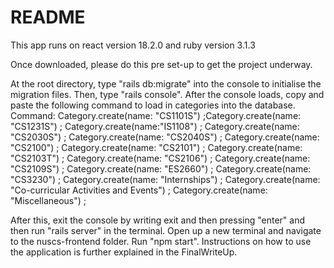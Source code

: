 # README

This app runs on react version 18.2.0 and ruby version 3.1.3

Once downloaded, please do this pre set-up to get the project underway.

At the root directory, type "rails db:migrate" into the console to initialise the migration files.
Then, type "rails console". After the console loads, copy and paste the following command to load in categories into the database.
Command: 
Category.create(name: "CS1101S") ;Category.create(name: "CS1231S") ; Category.create(name:"IS1108") ;
Category.create(name: "CS2030S") ; Category.create(name: "CS2040S") ; Category.create(name: "CS2100") ;
Category.create(name: "CS2101") ; Category.create(name: "CS2103T") ; Category.create(name: "CS2106") ;
Category.create(name: "CS2109S") ; Category.create(name: "ES2660") ; Category.create(name: "CS3230") ;
Category.create(name: "Internships") ; Category.create(name: "Co-curricular Activities and Events") ; Category.create(name: "Miscellaneous") ;

After this, exit the console by writing exit and then pressing "enter" and then run "rails server" in the terminal.
Open up a new terminal and navigate to the nuscs-frontend folder. Run "npm start". Instructions on how to use the application is further explained in the FinalWriteUp.
